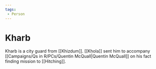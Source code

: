 ```yaml
---
tags:
 - Person
---
```


# Kharb

Kharb is a city guard from [[Khizdum]]. [[Khola]] sent him to accompany [[Campaigns/Qs in R/PCs/Quentin McQuall|Quentin McQuall]] on his fact finding mission to [[Hitching]].